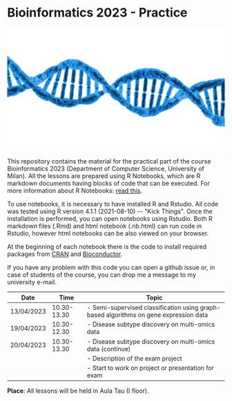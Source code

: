 # Bioinformatics 2023 - Practice

<center>
<img src="dna.jpg" width="700">
</center>

This repository contains the material for the practical part of the course Bioinformatics 2023 (Department of Computer Science, University of Milan).
All the lessons are prepared using R Notebooks, which are R markdown documents having blocks of code that can be executed.
For more information about R Notebooks: [read this](https://bookdown.org/yihui/rmarkdown/notebook.html).

To use notebooks, it is necessary to have installed R and Rstudio. All code was tested using R version 4.1.1 (2021-08-10) -- "Kick Things".
Once the installation is performed, you can open notebooks using Rstudio. Both R markdown files (.Rmd) and 
html notebook (.nb.html) can run code in Rstudio, however html notebooks can be also viewed on your browser.

At the beginning of each notebook there is the code to install required packages from [CRAN](https://cran.r-project.org/) 
and [Bioconductor](https://www.bioconductor.org/).

If you have any problem with this code you can open a github issue or, in case of students of the course, you can drop me a 
message to my university e-mail.


| Date          | Time         | Topic                                                                                |
| ------------- | ------------ |--------------------------------------------------------------------------------------| 
| 13/04/2023    | 10.30-13.30  | - Semi-supervised classification using graph-based algorithms on gene expression data|
| 19/04/2023    | 10.30-12.30  | - Disease subtype discovery on multi-omics data                                      |
| 20/04/2023    | 10.30-13.30  | - Disease subtype discovery on multi-omics data (continue)                           |
|               |              | - Description of the exam project                                                    |
|               |              | - Start to work on project or presentation for exam                                  |


**Place**: All lessons will be held in Aula Tau (I floor).
